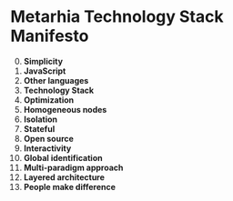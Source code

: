 # Metarhia Technology Stack Manifesto

0. **Simplicity**
1. **JavaScript**
2. **Other languages**
3. **Technology Stack**
4. **Optimization**
5. **Homogeneous nodes**
6. **Isolation**
7. **Stateful**
8. **Open source**
9. **Interactivity**
10. **Global identification**
11. **Multi-paradigm approach**
12. **Layered architecture**
13. **People make difference**
